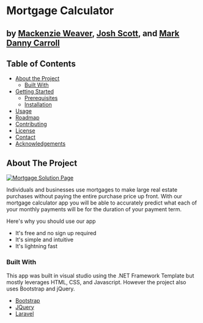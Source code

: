# Mortgage Calculator
## by [Mackenzie Weaver](https://mackenzie-weaver.netlify.app/), [Josh Scott](https://josh-scott-portfolio.netlify.app/), and [Mark Danny Carroll](https://mdcarroll-portfolio.netlify.app/)

<!-- TABLE OF CONTENTS -->
## Table of Contents

* [About the Project](#about-the-project)
  * [Built With](#built-with)
* [Getting Started](#getting-started)
  * [Prerequisites](#prerequisites)
  * [Installation](#installation)
* [Usage](#usage)
* [Roadmap](#roadmap)
* [Contributing](#contributing)
* [License](#license)
* [Contact](#contact)
* [Acknowledgements](#acknowledgements)

## About The Project



<!-- Hero Image -->
[![Mortgage Solution Page](https://github.com/mackenzieweaver/MortgageCalculator/blob/main/cswmortgage.png)](https://csw-mortgage.netlify.app/)

Individuals and businesses use mortgages to make large real estate purchases without paying the entire purchase price up front. With our mortgage calculator app you will be able to accurately predict what each of your monthly payments will be for the duration of your payment term.

Here's why you should use our app
* It's free and no sign up required
* It's simple and intuitive
* It's lightning fast

### Built With

This app was built in visual studio using the .NET Framework Template but mostly leverages HTML, CSS, and Javascript. However the project also uses Bootstrap and jQuery.

* [Bootstrap](https://getbootstrap.com)
* [JQuery](https://jquery.com)
* [Laravel](https://laravel.com)
